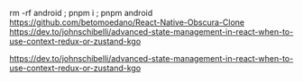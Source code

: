 rm -rf android ; pnpm i ; pnpm android
https://github.com/betomoedano/React-Native-Obscura-Clone
https://dev.to/johnschibelli/advanced-state-management-in-react-when-to-use-context-redux-or-zustand-kgo

https://dev.to/johnschibelli/advanced-state-management-in-react-when-to-use-context-redux-or-zustand-kgo
